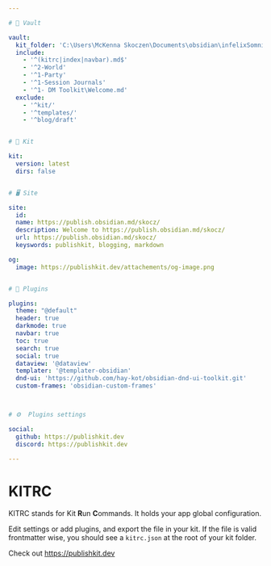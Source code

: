 ```yaml
---

# 📂 Vault

vault:
  kit_folder: 'C:\Users\McKenna Skoczen\Documents\obsidian\infelixSomnia.github.io\docs'
  include: 
    - '^(kitrc|index|navbar).md$'
    - '^2-World'
    - '^1-Party'
    - '^1-Session Journals'
    - '^1- DM Toolkit\Welcome.md'
  exclude: 
    - '^kit/'
    - '^templates/'
    - '^blog/draft'


# 🧰 Kit

kit:
  version: latest
  dirs: false


# 🖥️ Site

site:
  id: 
  name: https://publish.obsidian.md/skocz/
  description: Welcome to https://publish.obsidian.md/skocz/
  url: https://publish.obsidian.md/skocz/
  keyswords: publishkit, blogging, markdown

og:
  image: https://publishkit.dev/attachements/og-image.png


# 🔌 Plugins

plugins: 
  theme: "@default"
  header: true
  darkmode: true
  navbar: true
  toc: true
  search: true
  social: true
  dataview: '@dataview'
  templater: '@templater-obsidian'
  dnd-ui: 'https://github.com/hay-kot/obsidian-dnd-ui-toolkit.git'
  custom-frames: 'obsidian-custom-frames'



# ⚙️  Plugins settings

social:
  github: https://publishkit.dev
  discord: https://publishkit.dev

---
```

# KITRC

KITRC stands for Kit **R**un **C**ommands.
It holds your app global configuration. 


Edit settings or add plugins, and export the file in your kit. If the file is valid frontmatter wise, you should see a `kitrc.json` at the root of your kit folder.


Check out https://publishkit.dev
